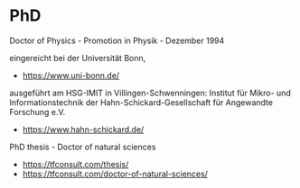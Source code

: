 # PhD

Doctor of Physics - Promotion in Physik - Dezember 1994

eingereicht bei der Universität Bonn, 
- https://www.uni-bonn.de/

ausgeführt am HSG-IMIT in Villingen-Schwenningen:
Institut für Mikro- und Informationstechnik der Hahn-Schickard-Gesellschaft für Angewandte Forschung e.V. 
- https://www.hahn-schickard.de/


PhD thesis - Doctor of natural sciences  
- https://tfconsult.com/thesis/
- https://tfconsult.com/doctor-of-natural-sciences/

